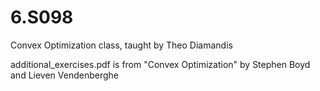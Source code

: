 # 6.S098
Convex Optimization class, taught by Theo Diamandis 

additional_exercises.pdf is from "Convex Optimization" by Stephen Boyd and Lieven Vendenberghe
